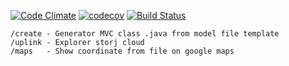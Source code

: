 [![Code Climate](https://codeclimate.com/github/llyppi/tools.png)](https://codeclimate.com/github/llyppi/tools)
[![codecov](https://codecov.io/gh/llyppi/tools/branch/master/graph/badge.svg)](https://codecov.io/gh/llyppi/tools)
[![Build Status](https://travis-ci.org/llyppi/polls.svg?branch=master)](https://travis-ci.org/llyppi/tools)

    /create - Generator MVC class .java from model file template              
    /uplink - Explorer storj cloud
    /maps   - Show coordinate from file on google maps
